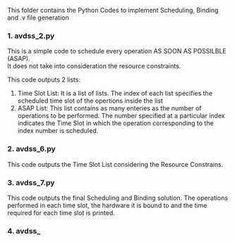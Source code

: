 This folder contains the Python Codes to implement Scheduling, Binding and .v file generation

### 1. avdss_2.py
This is a simple code to schedule every operation AS SOON AS POSSILBLE (ASAP).<br/> 
It does not take into consideration the resource constraints. <br/>

This code outputs 2 lists: <br/>
1. Time Slot List:  It is a list of lists. The index of each list specifies the scheduled time slot of the opertions inside the list<br/>
2. ASAP List:  This list contains as many enteries as the number of operations to be performed. The number specified at a particular index indicates the Time Slot in which the operation corresponding to the index number is scheduled.<br/>


### 2. avdss_6.py
This code outputs the Time Slot List considering the Resource Constrains.


### 3. avdss_7.py
This code outputs the final Scheduling and Binding solution.
The operations performed in each time slot, the hardware it is bound to and the time required for each time slot is printed.

### 4. avdss_
